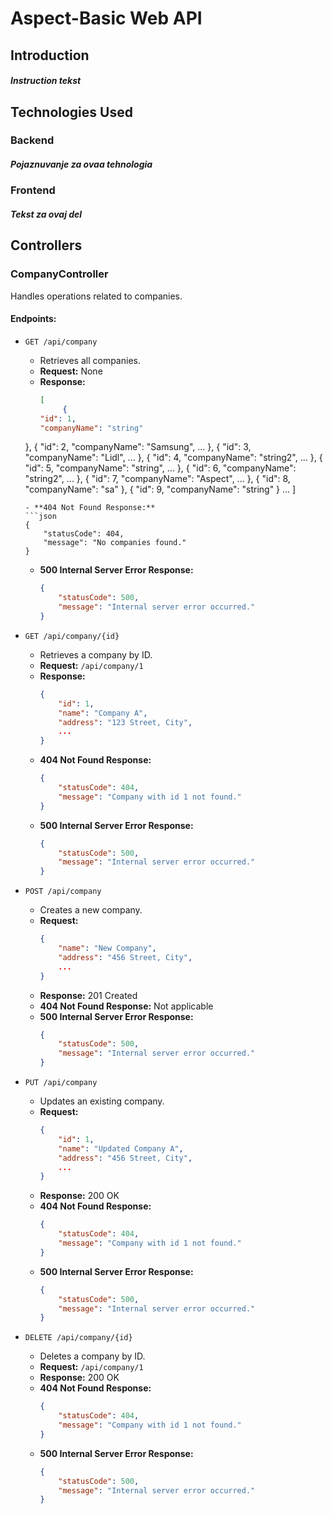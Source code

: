 # Aspect-Basic Web API
## Introduction
##### Instruction tekst

## Technologies Used
### Backend
##### Pojaznuvanje za ovaa tehnologia
### Frontend
##### Tekst za ovaj del



## Controllers

### CompanyController

Handles operations related to companies.

#### Endpoints:

- `GET /api/company`
  - Retrieves all companies.
  - **Request:** None
  - **Response:** 
    ```json
    [
         {
    "id": 1,
    "companyName": "string"
  },
  {
    "id": 2,
    "companyName": "Samsung",
  ...
  },
  {
    "id": 3,
    "companyName": "Lidl",
  ...
  },
  {
    "id": 4,
    "companyName": "string2",
  ...
  },
  {
    "id": 5,
    "companyName": "string",
  ...
  },
  {
    "id": 6,
    "companyName": "string2",
  ...
  },
  {
    "id": 7,
    "companyName": "Aspect",
  ...
  },
  {
    "id": 8,
    "companyName": "sa"
  },
  {
    "id": 9,
    "companyName": "string"
  }
        ...
    ]
    ```
  - **404 Not Found Response:** 
    ```json
    {
        "statusCode": 404,
        "message": "No companies found."
    }
    ```
  - **500 Internal Server Error Response:** 
    ```json
    {
        "statusCode": 500,
        "message": "Internal server error occurred."
    }
    ```

- `GET /api/company/{id}`
  - Retrieves a company by ID.
  - **Request:** `/api/company/1`
  - **Response:** 
    ```json
    {
        "id": 1,
        "name": "Company A",
        "address": "123 Street, City",
        ...
    }
    ```
  - **404 Not Found Response:** 
    ```json
    {
        "statusCode": 404,
        "message": "Company with id 1 not found."
    }
    ```
  - **500 Internal Server Error Response:** 
    ```json
    {
        "statusCode": 500,
        "message": "Internal server error occurred."
    }
    ```

- `POST /api/company`
  - Creates a new company.
  - **Request:** 
    ```json
    {
        "name": "New Company",
        "address": "456 Street, City",
        ...
    }
    ```
  - **Response:** 201 Created
  - **404 Not Found Response:** Not applicable
  - **500 Internal Server Error Response:** 
    ```json
    {
        "statusCode": 500,
        "message": "Internal server error occurred."
    }
    ```

- `PUT /api/company`
  - Updates an existing company.
  - **Request:** 
    ```json
    {
        "id": 1,
        "name": "Updated Company A",
        "address": "456 Street, City",
        ...
    }
    ```
  - **Response:** 200 OK
  - **404 Not Found Response:** 
    ```json
    {
        "statusCode": 404,
        "message": "Company with id 1 not found."
    }
    ```
  - **500 Internal Server Error Response:** 
    ```json
    {
        "statusCode": 500,
        "message": "Internal server error occurred."
    }
    ```

- `DELETE /api/company/{id}`
  - Deletes a company by ID.
  - **Request:** `/api/company/1`
  - **Response:** 200 OK
  - **404 Not Found Response:** 
    ```json
    {
        "statusCode": 404,
        "message": "Company with id 1 not found."
    }
    ```
  - **500 Internal Server Error Response:** 
    ```json
    {
        "statusCode": 500,
        "message": "Internal server error occurred."
    }
    ```


